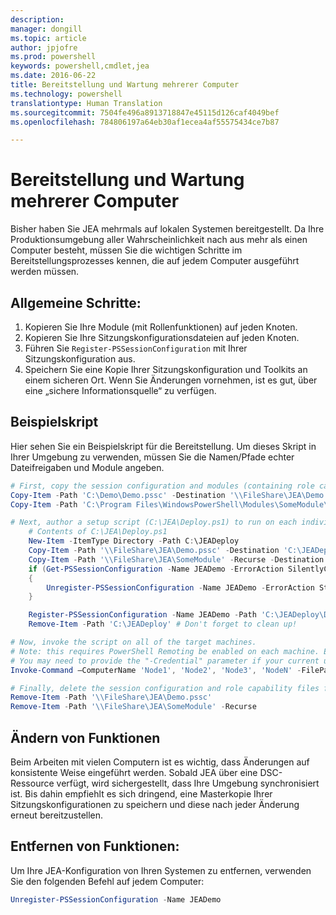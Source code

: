 ```yaml
---
description: 
manager: dongill
ms.topic: article
author: jpjofre
ms.prod: powershell
keywords: powershell,cmdlet,jea
ms.date: 2016-06-22
title: Bereitstellung und Wartung mehrerer Computer
ms.technology: powershell
translationtype: Human Translation
ms.sourcegitcommit: 7504fe496a8913718847e45115d126caf4049bef
ms.openlocfilehash: 784806197a64eb30af1ecea4af55575434ce7b87

---
```


# Bereitstellung und Wartung mehrerer Computer
Bisher haben Sie JEA mehrmals auf lokalen Systemen bereitgestellt.
Da Ihre Produktionsumgebung aller Wahrscheinlichkeit nach aus mehr als einen Computer besteht, müssen Sie die wichtigen Schritte im Bereitstellungsprozesses kennen, die auf jedem Computer ausgeführt werden müssen.

## Allgemeine Schritte:
1.  Kopieren Sie Ihre Module (mit Rollenfunktionen) auf jeden Knoten.
2.  Kopieren Sie Ihre Sitzungskonfigurationsdateien auf jeden Knoten.
3.  Führen Sie `Register-PSSessionConfiguration` mit Ihrer Sitzungskonfiguration aus.
4.  Speichern Sie eine Kopie Ihrer Sitzungskonfiguration und Toolkits an einem sicheren Ort.
Wenn Sie Änderungen vornehmen, ist es gut, über eine „sichere Informationsquelle“ zu verfügen.

## Beispielskript
Hier sehen Sie ein Beispielskript für die Bereitstellung.
Um dieses Skript in Ihrer Umgebung zu verwenden, müssen Sie die Namen/Pfade echter Dateifreigaben und Module angeben.
```PowerShell
# First, copy the session configuration and modules (containing role capability files) onto a file share you have access to.
Copy-Item -Path 'C:\Demo\Demo.pssc' -Destination '\\FileShare\JEA\Demo.pssc'
Copy-Item -Path 'C:\Program Files\WindowsPowerShell\Modules\SomeModule\' -Recurse -Destination '\\FileShare\JEA\SomeModule'

# Next, author a setup script (C:\JEA\Deploy.ps1) to run on each individual node
    # Contents of C:\JEA\Deploy.ps1
    New-Item -ItemType Directory -Path C:\JEADeploy
    Copy-Item -Path '\\FileShare\JEA\Demo.pssc' -Destination 'C:\JEADeploy\'
    Copy-Item -Path '\\FileShare\JEA\SomeModule' -Recurse -Destination 'C:\Program Files\WindowsPowerShell\Modules' # Remember, Role Capability Files are found in modules
    if (Get-PSSessionConfiguration -Name JEADemo -ErrorAction SilentlyContinue)
    {
        Unregister-PSSessionConfiguration -Name JEADemo -ErrorAction Stop
    }

    Register-PSSessionConfiguration -Name JEADemo -Path 'C:\JEADeploy\Demo.pssc'
    Remove-Item -Path 'C:\JEADeploy' # Don't forget to clean up!

# Now, invoke the script on all of the target machines.
# Note: this requires PowerShell Remoting be enabled on each machine. Enabling PowerShell remoting is a requirement to use JEA as well.
# You may need to provide the "-Credential" parameter if your current user account does not have admin permissions on these machines.
Invoke-Command –ComputerName 'Node1', 'Node2', 'Node3', 'NodeN' -FilePath 'C:\JEA\Deploy.ps1'

# Finally, delete the session configuration and role capability files from the file share.
Remove-Item -Path '\\FileShare\JEA\Demo.pssc'
Remove-Item -Path '\\FileShare\JEA\SomeModule' -Recurse
```
## Ändern von Funktionen
Beim Arbeiten mit vielen Computern ist es wichtig, dass Änderungen auf konsistente Weise eingeführt werden.
Sobald JEA über eine DSC-Ressource verfügt, wird sichergestellt, dass Ihre Umgebung synchronisiert ist.
Bis dahin empfiehlt es sich dringend, eine Masterkopie Ihrer Sitzungskonfigurationen zu speichern und diese nach jeder Änderung erneut bereitzustellen.

## Entfernen von Funktionen:
Um Ihre JEA-Konfiguration von Ihren Systemen zu entfernen, verwenden Sie den folgenden Befehl auf jedem Computer:
```PowerShell
Unregister-PSSessionConfiguration -Name JEADemo
```




<!--HONumber=Jul16_HO1-->


